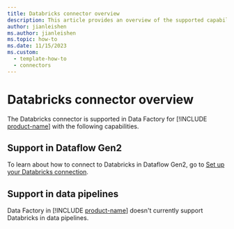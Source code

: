 ```yaml
---
title: Databricks connector overview
description: This article provides an overview of the supported capabilities of the Databricks connector.
author: jianleishen
ms.author: jianleishen
ms.topic: how-to
ms.date: 11/15/2023
ms.custom:
  - template-how-to
  - connectors
---
```


# Databricks connector overview

The Databricks connector is supported in Data Factory for [!INCLUDE [product-name](../includes/product-name.md)] with the following capabilities.


## Support in Dataflow Gen2

To learn about how to connect to Databricks in Dataflow Gen2, go to [Set up your Databricks connection](connector-databricks.md).

## Support in data pipelines

Data Factory in [!INCLUDE [product-name](../includes/product-name.md)] doesn't currently support Databricks in data pipelines.
